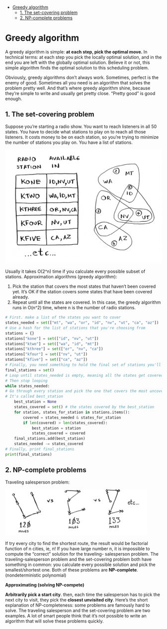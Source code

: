 
- [Greedy algorithm](#greedy-algorithm)
  - [1. The set-covering problem](#1-the-set-covering-problem)
  - [2. NP-complete problems](#2-np-complete-problems)


# Greedy algorithm

A greedy algorithm is simple: **at each step, pick the optimal move.** In technical terms: at each step you pick the locally optimal solution, and in the end you are left with the globally optimal solution. Believe it or not, this simple algorithm finds the optimal solution to this scheduling problem.

Obviously, greedy algorithms don’t always work. Sometimes, perfect is the enemy of good. Sometimes all you need is an algorithm that solves the problem pretty well. And that’s where greedy algorithm shine, because they’re simple to write and usually get pretty close. “Pretty good” is good enough.


## 1. The set-covering problem

Suppose you’re starting a radio show. You want to reach listeners in all 50 states. You have to decide what stations to play on to reach all those listeners. It costs money to be on each station, so you’re trying to minimize the number of stations you play on. You have a list of stations.

![The set-covering problem](Images/Greedy-01.png)

Usually it takes O(2^n) time if you calculate every possible subset of stations. Approximation algorithms (greedy algorithm):
1. Pick the station that covers the most states that haven’t been covered yet. It’s OK if the
station covers some states that have been covered already.
2. Repeat until all the states are covered.
In this case, the greedy algorithm runs in O(n^2) time, where n is the number of radio stations.

```python
# First. make a list of the states you want to cover
states_needed = set(["mt", "wa", "or", "id", "nv", "ut", "ca", "az"])
# Use a hash for the list of stations that you're choosing from
stations = {}
stations["kone"] = set(["id", "nv", "ut"])
stations["ktwo"] = set(["wa", "id", "mt"])
stations["kthree"] = set(["or", "nv", "ca"])
stations["kfour"] = set(["nv", "ut"])
stations["kfive"] = set(["ca", "az"])
# Finally, you need something to hold the final set of stations you'll use 
final_stations = set()
# Loop until states_needed is empty, meaning all the states get covered 
# Then stop looping
while states_needed:
# Go through every station and pick the one that covers the most uncovered states 
# It's called best_station
    best_station = None
    states_covered = set() # the states covered by the best_station
    for station, states_for_station in stations.items():
        covered = states_needed & states_for_station 
        if len(covered) > len(states_covered):
            best_station = station
            states_covered = covered 
    final_stations.add(best_station) 
    states_needed -= states_covered
# Finally, print final_stations 
print(final_stations)
```

## 2. NP-complete problems

Traveling salesperson problem:

![Traveling salesperson problem:](Images/Greedy-02.png)

If try every city to find the shortest route, the result would be factorial function of n cities, ie, n! If you have large number n, it is impossible to compute the “correct” solution for the traveling- salesperson problem.
The traveling-salesperson problem and the set-covering problem both have something in common: you calculate every possible solution and pick the smallest/shortest one. Both of these problems are **NP-complete**. (nondeterministic polynomial)

**Approximating (solving NP-compete)**

**Arbitrarily pick a start city**. then, each time the salesperson has to pick the next city to visit, they pick the **closest unvisited city**.
Here’s the short explanation of NP-completeness: some problems are famously hard to solve. The traveling salesperson and the set-covering problem are two examples. A lot of smart people think that it’s not possible to write an algorithm that will solve these problems quickly.








